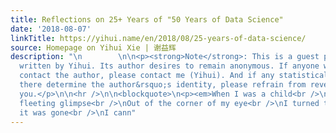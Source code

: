 ```yaml
---
title: Reflections on 25+ Years of "50 Years of Data Science"
date: '2018-08-07'
linkTitle: https://yihui.name/en/2018/08/25-years-of-data-science/
source: Homepage on Yihui Xie | 谢益辉
description: "\n        \n\n<p><strong>Note</strong>: This is a guest post and <em>not</em>
  written by Yihui. Its author desires to remain anonymous. If anyone would like to
  contact the author, please contact me (Yihui). And if any statistical sleuths out
  there determine the author&rsquo;s identity, please refrain from revealing it. Thank
  you.</p>\n\n<hr />\n\n<blockquote>\n<p><em>When I was a child<br />\nI caught a
  fleeting glimpse<br />\nOut of the corner of my eye<br />\nI turned to look but
  it was gone<br />\nI cann"
---
```

